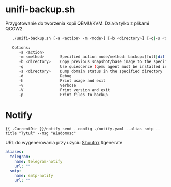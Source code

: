 # unifi-backup.sh

Przygotowanie do tworzenia kopii QEMU/KVM. Działa tylko z plikami QCOW2.

```unifi-backup.sh
   ./unifi-backup.sh [-a <action> -m <mode>] [-b <directory>] [-q|-s <directory>] [-h] [-d] [-v] [-V] [-p] <domain name>
   
   Options:
      -a <action>
      -m <method>       Specified action mode/method: backup:[full|diff|incr|enable|disable|showchain] sync:[inplace|full|diff] maintenance:[enter|save|drop]
      -b <directory>    Copy previous snapshot/base image to the specified <directory> #not yet implemented
      -q                Use quiescence (qemu agent must be installed in the domain)
      -s <directory>    Dump domain status in the specified directory
      -d                Debug
      -h                Print usage and exit
      -v                Verbose
      -V                Print version and exit
      -p                Print files to backup

```

# Notify

```resticprofile
{{ .CurrentDir }}/notify send --config ./notify.yaml --alias smtp --title "Tytuł" --msg "Wiadomosc"
```

URL do wygenerowania przy użyciu [Shoutrrr](https://github.com/containrrr/shoutrrr) #generate

```notify.yaml
aliases:
  telegram:
    name: telegram-notify
    url: ""
  smtp:
    name: smtp-notify
    url: ""
```
